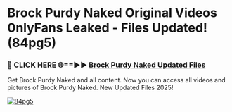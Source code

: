 # Brock Purdy Naked Original Videos 0nlyFans Leaked - Files Updated! (84pg5)

<h3>🔴 CLICK HERE 🌐==►► <a href="https://tinyurl.com/up5wt9bj" rel="nofollow">Brock Purdy Naked Updated Files</a></h3>

Get Brock Purdy Naked and all content. Now you can access all videos and pictures of Brock Purdy Naked. New Updated Files 2025!

[![84pg5](https://i.imgur.com/ABiUzMV.gif)](https://tinyurl.com/up5wt9bj)
